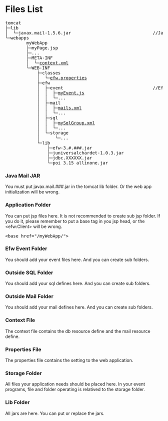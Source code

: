 <H1>Files List</H1>

<pre>
tomcat
├─lib
│  └─javax.mail-1.5.6.jar								//Java Mail jar.
└─webapps
        myWebApp											//The application folder. 
        ├─myPage.jsp
        ├─...
        ├─META-INF
        │  └─<a href="../release%20with%20sample/web%20application/META-INF/context.xml">context.xml</a>
        └─WEB-INF
            ├─classes
            │  └─<a href="properties_file.md">efw.properties</a>
            ├─efw
            │  ├─event									//Efw event folder
            │  │  ├─<a href="api_event.md">myEvent.js</a>
            │  │  └─...
            │  ├─mail										//Outside mail folder
            │  │  ├─<a href="api_mail.md">mails.xml</a>
            │  │  └─...
            │  ├─sql										//Outside sql folder
            │  │  ├─<a href="api_sql.md">mySqlGroup.xml</a>
            │  │  └─...
            │  └─storage									//Storage folder
            │      └─...
            └─lib											//Lib folder
                ├─efw-3.#.###.jar
                ├─juniversalchardet-1.0.3.jar
                ├─jdbc.XXXXXX.jar
                └─poi_3.15_allinone.jar
</pre>
<h3>Java Mail JAR</h3>
You must put javax.mail.###.jar in the tomcat lib folder. Or the web app initialization will be wrong.

<h3>Application Folder</h3>
You can put jsp files here. It is not recommended to create sub jsp folder. If you do it, please remember to put a base tag in you jsp head, or the &lt;efw:Client> will be wrong.
<pre>
&lt;base href="/myWebApp/">
</pre>

<h3>Efw Event Folder</h3>
You should add your event files here. And you can create sub folders.

<h3>Outside SQL Folder</h3>
You should add your sql defines here. And you can create sub folders.

<h3>Outside Mail Folder</h3>
You should add your mail defines here. And you can create sub folders.

<h3>Context File</h3>
The context file contains the db resource define and the mail resource define.

<h3>Properties File</h3>
The properties file contains the setting to the web application.

<h3>Storage Folder</h3>
All files your application needs should be placed here. In your event programs, file and folder operating is relatived to the storage folder.

<h3>Lib Folder</h3>
All jars are here. You can put or replace the jars.